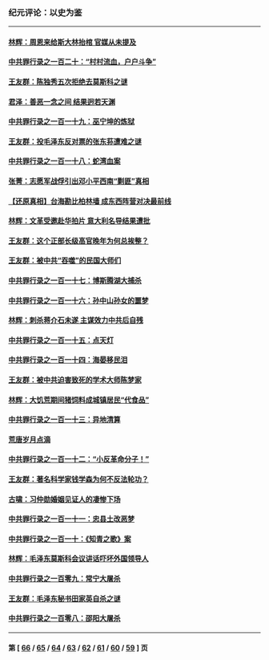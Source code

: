 ### 纪元评论：以史为鉴
---
#### [林辉：周恩来给斯大林抬棺 官媒从未提及](../../pages/nsc1028/n13961173.md) 
#### [中共罪行录之一百二十：“村村流血，户户斗争”](../../pages/nsc1028/n13959433.md) 
#### [王友群：陈独秀五次拒绝去莫斯科之谜](../../pages/nsc1028/n13957232.md) 
#### [君泽：善恶一念之间 结果迥若天渊](../../pages/nsc1028/n13954961.md) 
#### [中共罪行录之一百一十九：巫宁坤的炼狱](../../pages/nsc1028/n13953203.md) 
#### [王友群：投毛泽东反对票的张东荪遭难之谜](../../pages/nsc1028/n13951901.md) 
#### [中共罪行录之一百一十八：蛇湾血案](../../pages/nsc1028/n13950784.md) 
#### [张菁：志愿军战俘引出邓小平西南“剿匪”真相](../../pages/nsc1028/n13950241.md) 
#### [【还原真相】台海勘比柏林墙 成东西阵营对决最前线](../../pages/nsc1028/n13948147.md) 
#### [林辉：文革受邀赴华拍片 意大利名导结果遭批](../../pages/nsc1028/n13945883.md) 
#### [王友群：这个正部长级高官晚年为何总挨整？](../../pages/nsc1028/n13943816.md) 
#### [王友群：被中共“吞噬”的民国大师们](../../pages/nsc1028/n13942620.md) 
#### [中共罪行录之一百一十七：博斯腾湖大捕杀](../../pages/nsc1028/n13939864.md) 
#### [中共罪行录之一百一十六：孙中山孙女的噩梦](../../pages/nsc1028/n13937214.md) 
#### [林辉：刺杀蒋介石未遂 主谋效力中共后自残](../../pages/nsc1028/n13935457.md) 
#### [中共罪行录之一百一十五：点天灯](../../pages/nsc1028/n13935336.md) 
#### [中共罪行录之一百一十四：海晏移民泪](../../pages/nsc1028/n13934634.md) 
#### [王友群：被中共迫害致死的学术大师陈梦家](../../pages/nsc1028/n13932885.md) 
#### [林辉：大饥荒期间猪饲料成城镇居民“代食品”](../../pages/nsc1028/n13933558.md) 
#### [中共罪行录之一百一十三：异地清算](../../pages/nsc1028/n13930716.md) 
#### [荒唐岁月点滴](../../pages/nsc1028/n13931451.md) 
#### [中共罪行录之一百一十二：“小反革命分子！”](../../pages/nsc1028/n13926295.md) 
#### [王友群：著名科学家钱学森为何不反法轮功？](../../pages/nsc1028/n13923607.md) 
#### [古啸：习仲勋婚姻见证人的凄惨下场](../../pages/nsc1028/n13923826.md) 
#### [中共罪行录之一百一十一：忠县土改恶梦](../../pages/nsc1028/n13923119.md) 
#### [中共罪行录之一百一十：《知青之歌》案](../../pages/nsc1028/n13920732.md) 
#### [林辉：毛泽东莫斯科会议讲话吓坏外国领导人](../../pages/nsc1028/n13917931.md) 
#### [中共罪行录之一百零九：常宁大屠杀](../../pages/nsc1028/n13917366.md) 
#### [王友群：毛泽东秘书田家英自杀之谜](../../pages/nsc1028/n13916918.md) 
#### [中共罪行录之一百零八：邵阳大屠杀](../../pages/nsc1028/n13916622.md) 

---
#### 第 [ [66](./66.md) / [65](./65.md) / [64](./64.md) / [63](./63.md) / [62](./62.md) / [61](./61.md) / [60](./60.md) / [59](./59.md) ] 页
